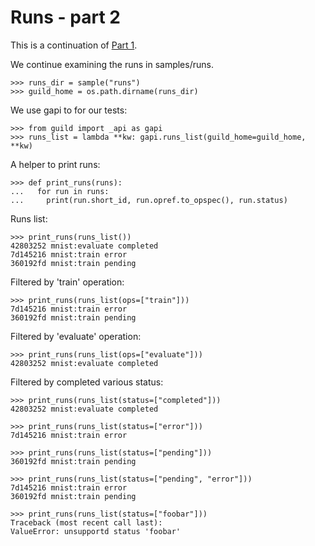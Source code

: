 # Runs - part 2

This is a continuation of [Part 1](runs-1.md).

We continue examining the runs in samples/runs.

    >>> runs_dir = sample("runs")
    >>> guild_home = os.path.dirname(runs_dir)

We use gapi to for our tests:

    >>> from guild import _api as gapi
    >>> runs_list = lambda **kw: gapi.runs_list(guild_home=guild_home, **kw)

A helper to print runs:

    >>> def print_runs(runs):
    ...   for run in runs:
    ...     print(run.short_id, run.opref.to_opspec(), run.status)

Runs list:

    >>> print_runs(runs_list())
    42803252 mnist:evaluate completed
    7d145216 mnist:train error
    360192fd mnist:train pending

Filtered by 'train' operation:

    >>> print_runs(runs_list(ops=["train"]))
    7d145216 mnist:train error
    360192fd mnist:train pending

Filtered by 'evaluate' operation:

    >>> print_runs(runs_list(ops=["evaluate"]))
    42803252 mnist:evaluate completed

Filtered by completed various status:

    >>> print_runs(runs_list(status=["completed"]))
    42803252 mnist:evaluate completed

    >>> print_runs(runs_list(status=["error"]))
    7d145216 mnist:train error

    >>> print_runs(runs_list(status=["pending"]))
    360192fd mnist:train pending

    >>> print_runs(runs_list(status=["pending", "error"]))
    7d145216 mnist:train error
    360192fd mnist:train pending

    >>> print_runs(runs_list(status=["foobar"]))
    Traceback (most recent call last):
    ValueError: unsupportd status 'foobar'
